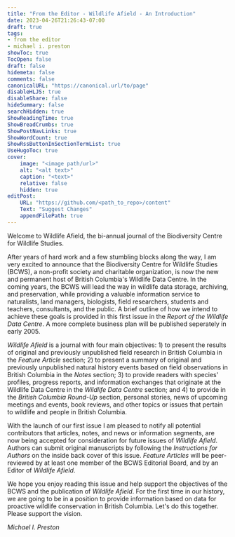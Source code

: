 ```yaml
---
title: "From the Editor - Wildlife Afield - An Introduction"
date: 2023-04-26T21:26:43-07:00
draft: true
tags: 
- from the editor
- michael i. preston
showToc: true
TocOpen: false
draft: false
hidemeta: false
comments: false
canonicalURL: "https://canonical.url/to/page"
disableHLJS: true 
disableShare: false
hideSummary: false
searchHidden: true
ShowReadingTime: true
ShowBreadCrumbs: true
ShowPostNavLinks: true
ShowWordCount: true
ShowRssButtonInSectionTermList: true
UseHugoToc: true
cover:
    image: "<image path/url>" 
    alt: "<alt text>" 
    caption: "<text>" 
    relative: false
    hidden: true
editPost:
    URL: "https://github.com/<path_to_repo>/content"
    Text: "Suggest Changes" 
    appendFilePath: true 
---
```


Welcome to Wildlife Afield, the bi-annual journal of the Biodiversity Centre for Wildlife Studies. 

After years of hard work and a few stumbling blocks along the way, I am very excited to announce that the Biodiversity Centre for Wildlife Studies (BCWS), a non-profit society and charitable organization, is now the new and permanent host of British Columbia's Wildlife Data Centre. In the coming years, the BCWS will lead the way in wildlife data storage, archiving, and preservation, while providing a valuable information service to naturalists, land managers, biologists, field researchers, students and teachers, consultants, and the public. A brief outline of how we intend to achieve these goals is provided in this first issue in the *Report of the Wildlife Data Centre*. A more complete business plan will be published seperately in early 2005.

*Wildlife Afield* is a journal with four main objectives: 1) to present the results of original and previously unpublished field research in British Columbia in the *Feature Article* section; 2) to present a summary of original and previously unpublished natural history events based on field observations in British Columbia in the *Notes* section; 3) to provide readers with species' profiles, progress reports, and information exchanges that originate at the Wildlife Data Centre in the *Wildlife Data Centre* section; and 4) to provide in the *British Columbia Round-Up* section, personal stories, news of upcoming meetings and events, book reviews, and other topics or issues that pertain to wildlife and people in British Columbia.

With the launch of our first issue I am pleased to notify all potential contributors that articles, notes, and news or information segments, are now being accepted for consideration for future issues of *Wildlife Afield*. Authors can submit original manuscripts by following the *Instructions for Authors* on the inside back cover of this issue. *Feature Articles* will be peer-reviewed by at least one member of the BCWS Editorial Board, and by an Editor of *Wildlife Afield*.

We hope you enjoy reading this issue and help support the objectives of the BCWS and the publication of *Wildlife Afield*. For the first time in our history, we are going to be in a position to provide information based on data for proactive wildlife conservation in British Columbia. Let's do this together. Please support the vision.

*Michael I. Preston*
